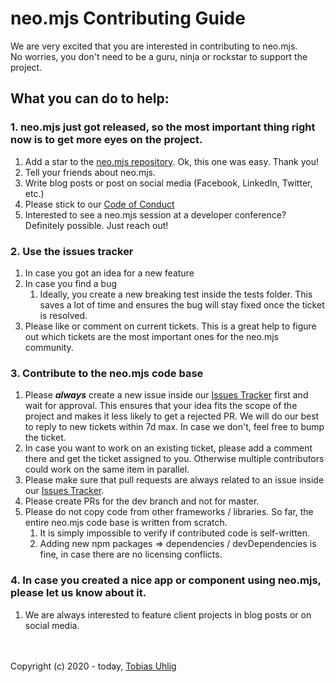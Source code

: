 # neo.mjs Contributing Guide
We are very excited that you are interested in contributing to neo.mjs.<br>
No worries, you don't need to be a guru, ninja or rockstar to support the project.

## What you can do to help:

### 1.  neo.mjs just got released, so the most important thing right now is to get more eyes on the project.
1. Add a star to the <a href="https://github.com/neomjs/neo">neo.mjs repository</a>. Ok, this one was easy. Thank you!
2. Tell your friends about neo.mjs.
3. Write blog posts or post on social media (Facebook, LinkedIn, Twitter, etc.)
4. Please stick to our <a href=".github/CODE_OF_CONDUCT.md">Code of Conduct</a>
5. Interested to see a neo.mjs session at a developer conference? Definitely possible. Just reach out!

### 2.  Use the issues tracker
1. In case you got an idea for a new feature
2. In case you find a bug
    1. Ideally, you create a new breaking test inside the tests folder.
    This saves a lot of time and ensures the bug will stay fixed once the ticket is resolved.
3. Please like or comment on current tickets.
    This is a great help to figure out which tickets are the most important ones for the neo.mjs community.

### 3.  Contribute to the neo.mjs code base
1. Please ***always*** create a new issue inside our <a href="../../issues">Issues Tracker</a> first and wait for approval.
   This ensures that your idea fits the scope of the project and makes it less likely to get a rejected PR.
   We will do our best to reply to new tickets within 7d max. In case we don't, feel free to bump the ticket.
2. In case you want to work on an existing ticket, please add a comment there and get the ticket assigned to you.
   Otherwise multiple contributors could work on the same item in parallel.
3. Please make sure that pull requests are always related to an issue inside our <a href="../../issues">Issues Tracker</a>.
4. Please create PRs for the dev branch and not for master.
5. Please do not copy code from other frameworks / libraries. So far, the entire neo.mjs code base is written from scratch.
    1. It is simply impossible to verify if contributed code is self-written.
    2. Adding new npm packages => dependencies / devDependencies is fine, in case there are no licensing conflicts.

### 4.  In case you created a nice app or component using neo.mjs, please let us know about it.
1.  We are always interested to feature client projects in blog posts or on social media.

<br><br>
Copyright (c) 2020 - today, <a href="https://www.linkedin.com/in/tobiasuhlig/">Tobias Uhlig</a>